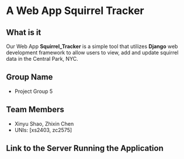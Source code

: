 # A Web App Squirrel Tracker

## What is it
Our Web App **Squirrel_Tracker** is a simple tool that utilizes **Django** web development framework to allow users to view, add and update squirrel data in the Central Park, NYC. 

## Group Name
- Project Group 5

## Team Members
- Xinyu Shao, Zhixin Chen
- UNIs: [xs2403, zc2575]

## Link to the Server Running the Application

